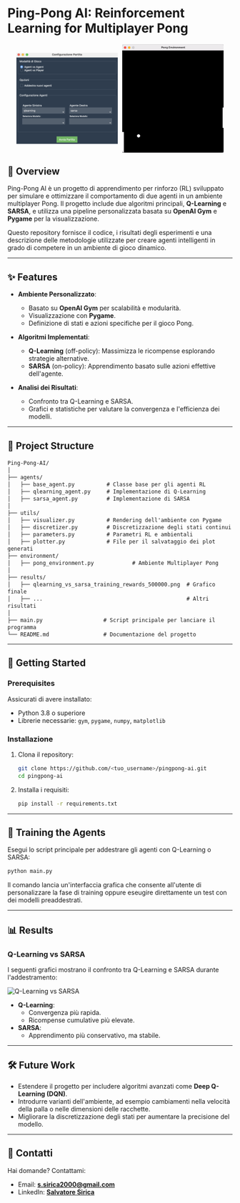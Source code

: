 # Ping-Pong AI: Reinforcement Learning for Multiplayer Pong

<div style="display: flex; justify-content: center; align-items: center; gap: 10px;">
  <img src="images/interfaccia.png" alt="Gameplay Image" style="width: 45%;">
  <img src="images/game.gif" alt="Gameplay Animation" style="width: 45%;">
</div>

## 📖 Overview

Ping-Pong AI è un progetto di apprendimento per rinforzo (RL) sviluppato per simulare e ottimizzare il comportamento di due agenti in un ambiente multiplayer Pong. Il progetto include due algoritmi principali, **Q-Learning** e **SARSA**, e utilizza una pipeline personalizzata basata su **OpenAI Gym** e **Pygame** per la visualizzazione.

Questo repository fornisce il codice, i risultati degli esperimenti e una descrizione delle metodologie utilizzate per creare agenti intelligenti in grado di competere in un ambiente di gioco dinamico.

---

## ✨ Features

- **Ambiente Personalizzato**:
  - Basato su **OpenAI Gym** per scalabilità e modularità.
  - Visualizzazione con **Pygame**.
  - Definizione di stati e azioni specifiche per il gioco Pong.

- **Algoritmi Implementati**:
  - **Q-Learning** (off-policy): Massimizza le ricompense esplorando strategie alternative.
  - **SARSA** (on-policy): Apprendimento basato sulle azioni effettive dell'agente.

- **Analisi dei Risultati**:
  - Confronto tra Q-Learning e SARSA.
  - Grafici e statistiche per valutare la convergenza e l'efficienza dei modelli.

---

## 📂 Project Structure

```
Ping-Pong-AI/
│
├── agents/
│   ├── base_agent.py          # Classe base per gli agenti RL
│   ├── qlearning_agent.py     # Implementazione di Q-Learning
│   ├── sarsa_agent.py         # Implementazione di SARSA
│
├── utils/
│   ├── visualizer.py          # Rendering dell'ambiente con Pygame
│   ├── discretizer.py         # Discretizzazione degli stati continui
│   ├── parameters.py          # Parametri RL e ambientali
│   ├── plotter.py             # File per il salvataggio dei plot generati
├── environment/
│   ├── pong_environment.py            # Ambiente Multiplayer Pong
│
├── results/
│   ├── qlearning_vs_sarsa_training_rewards_500000.png  # Grafico finale
│   ├── ...                                             # Altri risultati
│
├── main.py                   # Script principale per lanciare il programma
└── README.md                 # Documentazione del progetto
```

---

## 🚀 Getting Started

### Prerequisites

Assicurati di avere installato:
- Python 3.8 o superiore
- Librerie necessarie: `gym`, `pygame`, `numpy`, `matplotlib`

### Installazione

1. Clona il repository:
   ```bash
   git clone https://github.com/<tuo_username>/pingpong-ai.git
   cd pingpong-ai
   ```

2. Installa i requisiti:
   ```bash
   pip install -r requirements.txt
   ```

---

## 🧠 Training the Agents

Esegui lo script principale per addestrare gli agenti con Q-Learning o SARSA:
```bash
python main.py
```

Il comando lancia un'interfaccia grafica che consente all'utente di personalizzare la fase di training oppure eseugire direttamente un test con dei modelli preaddestrati.

---

## 📊 Results

### Q-Learning vs SARSA
I seguenti grafici mostrano il confronto tra Q-Learning e SARSA durante l'addestramento:

![Q-Learning vs SARSA](images/qlearning_vs_sarsa_training_rewards_500000.png)

- **Q-Learning**:
  - Convergenza più rapida.
  - Ricompense cumulative più elevate.
- **SARSA**:
  - Apprendimento più conservativo, ma stabile.

---

## 🛠 Future Work

- Estendere il progetto per includere algoritmi avanzati come **Deep Q-Learning (DQN)**.
- Introdurre varianti dell'ambiente, ad esempio cambiamenti nella velocità della palla o nelle dimensioni delle racchette.
- Migliorare la discretizzazione degli stati per aumentare la precisione del modello.

---

## 📧 Contatti

Hai domande? Contattami:
- Email: **s.sirica2000@gmail.com**
- LinkedIn: **[Salvatore Sirica](https://www.linkedin.com/in/salvatore-sirica-823325208/)**